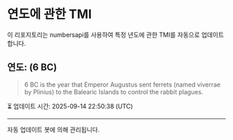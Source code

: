 
# 연도에 관한 TMI

이 리포지토리는 numbersapi를 사용하여 특정 년도에 관한 TMI를 자동으로 업데이트합니다.

## 연도: (6 BC)
> 6 BC is the year that Emperor Augustus sent ferrets (named viverrae by Plinius) to the Balearic Islands to control the rabbit plagues.

⏳ 업데이트 시간: 2025-09-14 22:50:38 (UTC)

---
자동 업데이트 봇에 의해 관리됩니다.
